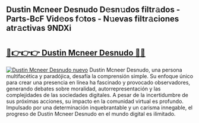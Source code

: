 ## Dustin Mcneer Desnudo D𝚎sn𝚞dos filtr𝚊dos - Parts-BcF Vid𝚎os f𝚘tos - N𝚞evas filtr𝚊ciones atr𝚊ctivas 9NDXi

# <h2><a href="http://mbb93al.tromn.icu/?c=Dustin+Mcneer+Desnudo">🔗👉👉👉 Dustin Mcneer Desnudo 🔗🔗</a></h2>

[![Dustin Mcneer Desnudo nuevo](https://i.imgur.com/pEAQMta.gif)](http://mbb93al.tromn.icu/?c=Dustin+Mcneer+Desnudo)
Dustin Mcneer Desnudo, una persona multifacética y paradójica, desafía la comprensión simple. Su enfoque único para crear una presencia en línea ha fascinado y provocado observadores, generando debates sobre moralidad, autorrepresentación y las complejidades de las sociedades digitales. A pesar de la incertidumbre de sus próximas acciones, su impacto en la comunidad virtual es profundo. Impulsado por una determinación inquebrantable y un carisma innegable, el progreso de Dustin Mcneer Desnudo en el mundo digital es ilimitado.
